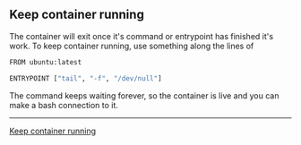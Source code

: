 ## Keep container running

The container will exit once it's command or entrypoint has finished it's work.
To keep container running, use something along the lines of

```sh
FROM ubuntu:latest

ENTRYPOINT ["tail", "-f", "/dev/null"]
```

The command keeps waiting forever, so the container is live and you can make a bash
connection to it.

---
[Keep container running](https://devopscube.com/keep-docker-container-running/)
